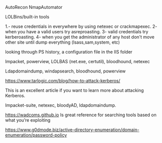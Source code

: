 AutoRecon
NmapAutomator


LOLBins/built-in tools

1.- reuse credentials in everywhere by using netexec or crackmapexec. 2- when you have a valid users try asreproasting. 3- valid credentials try kerberoasting. 4- when you get the administrator of any host don't move other site until dump everything (lsass,sam,system, etc)

looking through PS history, a configuration file in the IIS folder

Impacket, powerview, LOLBAS (net.exe, certutil), bloodhound, netexec

Ldapdomaindump, windapsearch, bloodhound, powerview

https://www.tarlogic.com/blog/how-to-attack-kerberos/

This is an excellent article if you want to learn more about attacking Kerberos.

Impacket-suite, netexec, bloodyAD, ldapdomaindump.

https://wadcoms.github.io Is great reference for searching tools based on what you’re exploiting

https://www.g0dmode.biz/active-directory-enumeration/domain-enumeration/password-policy

